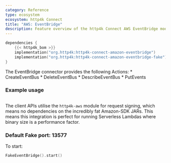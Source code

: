 ```yaml
---
category: Reference
type: ecosystem
ecosystem: http4k Connect
title: "AWS: EventBridge"
description: Feature overview of the http4k Connect AWS EventBridge modules
---
```


```kotlin
dependencies {
    {{< http4k_bom >}}
    implementation("org.http4k:http4k-connect-amazon-eventbridge")
    implementation("org.http4k:http4k-connect-amazon-eventbridge-fake")
}
```


The EventBridge connector provides the following Actions:
     *  CreateEventBus
     *  DeleteEventBus
     *  DescribeEventBus
     *  PutEvents

### Example usage
```kotlin
```

The client APIs utilise the `http4k-aws` module for request signing, which means no dependencies on the incredibly fat Amazon-SDK JARs. This means this integration is perfect for running Serverless Lambdas where binary size is a performance factor.

### Default Fake port: 13577

To start:
```kotlin
FakeEventBridge().start()
```
